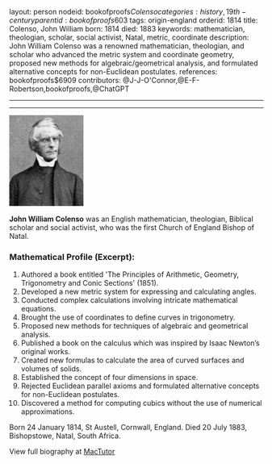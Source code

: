 layout: person
nodeid: bookofproofs$Colenso
categories: history,19th-century
parentid: bookofproofs$603
tags: origin-england
orderid: 1814
title: Colenso, John William
born: 1814
died: 1883
keywords: mathematician, theologian, scholar, social activist, Natal, metric, coordinate
description: John William Colenso was a renowned mathematician, theologian, and scholar who advanced the metric system and coordinate geometry, proposed new methods for algebraic/geometrical analysis, and formulated alternative concepts for non-Euclidean postulates.
references: bookofproofs$6909
contributors: @J-J-O'Connor,@E-F-Robertson,bookofproofs,@ChatGPT

---



---

![Colenso.jpg](https://github.com/bookofproofs/bookofproofs.github.io/blob/main/_sources/_assets/images/portraits/Colenso.jpg?raw=true)

**John William Colenso** was an English mathematician, theologian, Biblical scholar and social activist, who was the first Church of England Bishop of Natal.

### Mathematical Profile (Excerpt):
1. Authored a book entitled 'The Principles of Arithmetic, Geometry, Trigonometry and Conic Sections' (1851).
2. Developed a new metric system for expressing and calculating angles.
3. Conducted complex calculations involving intricate mathematical equations.
4. Brought the use of coordinates to define curves in trigonometry.
5. Proposed new methods for techniques of algebraic and geometrical analysis.
6. Published a book on the calculus which was inspired by Isaac Newton’s original works.
7. Created new formulas to calculate the area of curved surfaces and volumes of solids.
8. Established the concept of four dimensions in space.
9. Rejected Euclidean parallel axioms and formulated alternative concepts for non-Euclidean postulates.
10. Discovered a method for computing cubics without the use of numerical approximations.

Born 24 January 1814, St Austell, Cornwall, England. Died 20 July 1883, Bishopstowe, Natal, South Africa.

View full biography at [MacTutor](https://mathshistory.st-andrews.ac.uk/Biographies/Colenso/)
